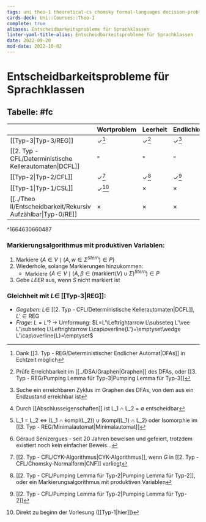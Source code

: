 ```yaml
---
tags: uni theo-1 theoretical-cs chomsky formal-languages decision-problem abstraction
cards-deck: Uni::Courses::Theo-I
complete: true
aliases: Entscheidbarkeitsprobleme für Sprachklassen
linter-yaml-title-alias: Entscheidbarkeitsprobleme für Sprachklassen
date: 2022-09-20
mod-date: 2022-10-02
---
```


# Entscheidbarkeitsprobleme für Sprachklassen

## Tabelle: #fc
|                                                               | Wortproblem      | Leerheit         | Endlichkeit      | Äquivalenz       | Schnitt          |
| ------------------------------------------------------------- | ---------------- | ---------------- | ---------------- | ---------------- | ---------------- |
| [[Typ-3\|Typ-3/REG]]                                          | $\checkmark$[^1] | $\checkmark$[^2] | $\checkmark$[^3] | $\checkmark$[^4] | $\checkmark$[^5] |
| [[2. Typ - CFL/Deterministische Kellerautomaten\|DCFL]]       | "                | "                | "                | $\checkmark$[^9] | $\times$         |
| [[Typ-2\|Typ-2/CFL]]                                          | $\checkmark$[^6] | $\checkmark$[^7] | $\checkmark$[^8] | $\times$         | $\times$         |
| [[Typ-1\|Typ-1/CSL]]                                          | $\checkmark$[^0] | $\times$         | $\times$         | $\times$         | $\times$         |
| [[../Theo II/Entscheidbarkeit/Rekursiv Aufzählbar\|Typ-0/RE]] | $\times$         | $\times$         | $\times$         | $\times$         | $\times$         |
^1664630660487

[^0]: Direkt zu beginn der Vorlesung ([[Typ-1|hier]])
[^1]: Dank [[3. Typ - REG/Deterministischer Endlicher Automat\|DFAs]] in Echtzeit möglich
[^2]: Prüfe Erreichbarkeit im [[../DSA/Graphen|Graphen]] des DFAs, oder [[3. Typ - REG/Pumping Lemma für Typ-3|Pumping Lemma für Typ-3]]
[^3]: Suche ein erreichbaren Zyklus im Graphen des DFAs, von dem aus ein Endzustand erreichbar ist
[^4]: Durch [[Abschlusseigenschaften]] ist L_1 ∩ L_2 = ∅ entscheidbar
[^5]: L_1 = L_2 ⇔ (L_1 ∩ kompl(L_2)) ∪ (kompl(L_1) ∩ L_2) oder Isomorphie im [[3. Typ - REG/Minimalautomat|Minimalautomat]]
[^6]: [[2. Typ - CFL/CYK-Algorithmus|CYK-Algorithmus]], wenn $G$ in [[2. Typ - CFL/Chomsky-Normalform|CNF]] vorliegt
[^7]: [[2. Typ - CFL/Pumping Lemma für Typ-2|Pumping Lemma für Typ-2]], oder ein Markierungsalgorithmus mit produktiven Variablen
[^8]: [[2. Typ - CFL/Pumping Lemma für Typ-2|Pumping Lemma für Typ-2]]
[^9]: Géraud Sénizergues - seit 20 Jahren beweisen und gefeiert, trotzdem existiert noch kein einfacher Beweis…

### Markierungsalgorithmus mit produktiven Variablen:
1. Markiere $\{A\in V\mid(A,w\in\Sigma^{Stern})\in P\}$
2. Wiederhole, solange Markierungen hinzukommen:
	- Markiere $\{A\in V\mid(A,\beta\in (\text{markiert}(V)\cup\Sigma)^{Stern})\in P$
3. Gebe $LEER$ aus, wenn $S$ nicht markiert ist

### Gleichheit mit $L\in$ [[Typ-3|REG]]:
- *Gegeben*: $L\in$ [[2. Typ - CFL/Deterministische Kellerautomaten|DCFL]], $L'\in\text{REG}$
- *Frage*: $L=L'?$
-> Umformung: $L=L'\Leftrightarrow L\subseteq L'\vee L'\subseteq L\Leftrightarrow L\cap\overline{L'}=\emptyset\wedge L'\cap\overline{L}=\emptyset$

